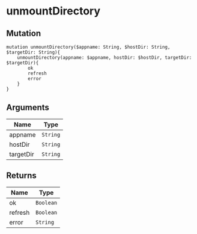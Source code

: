 # unmountDirectory

## Mutation

```
mutation unmountDirectory($appname: String, $hostDir: String, $targetDir: String){
    unmountDirectory(appname: $appname, hostDir: $hostDir, targetDir: $targetDir){
        ok
        refresh
        error
    }
}
```

## Arguments

Name | Type
---- | ---- 
appname | `String`
hostDir | `String`
targetDir | `String`

## Returns

Name | Type
---- | ----
ok | `Boolean`
refresh | `Boolean`
error | `String`
